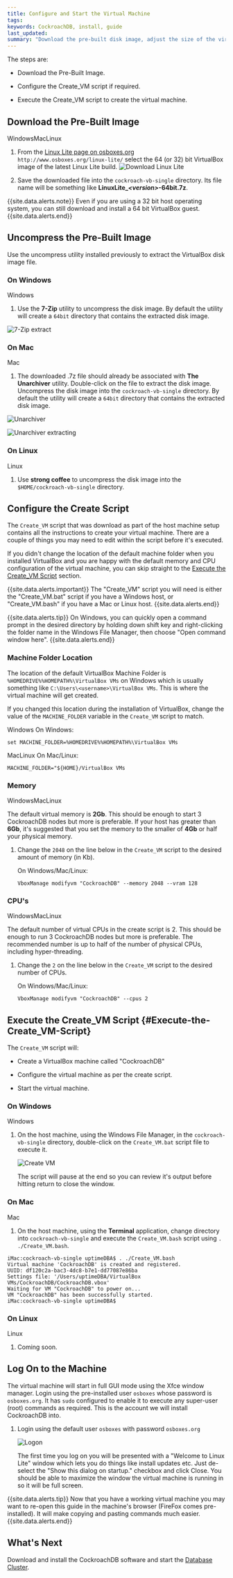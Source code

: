 ```yaml
---
title: Configure and Start the Virtual Machine
tags: 
keywords: CockroachDB, install, guide
last_updated: 
summary: "Download the pre-built disk image, adjust the size of the virtual machine to fit your host then execute the script to create the VirtualBox machine."
---
```


The steps are:

- Download the Pre-Built Image.

- Configure the Create_VM script if required.

- Execute the Create_VM script to create the virtual machine.

## Download the Pre-Built Image
<span class="label label-info">Windows</span><span class="label label-success">Mac</span><span class="label label-warning">Linux</span>

1. From the [Linux Lite page on osboxes.org](http://www.osboxes.org/linux-lite/) `http://www.osboxes.org/linux-lite/` select the 64 (or 32) bit VirtualBox image of the latest Linux Lite build.
![Download Linux Lite](images/Download_Linux_Lite.png)

2. Save the downloaded file into the `cockroach-vb-single` directory. Its file name will be something like
**LinuxLite_*\<version>*-64bit.7z**.

{{site.data.alerts.note}}
Even if you are using a 32 bit host operating system, you can still download and install a 64 bit VirtualBox guest.
{{site.data.alerts.end}}


## Uncompress the Pre-Built Image

Use the uncompress utility installed previously to extract the VirtualBox disk image file.


### On Windows
<span class="label label-info">Windows</span>

1. Use the **7-Zip** utility to uncompress the disk image. By default the utility will create a `64bit` directory that contains the extracted disk image. 
 
![7-Zip extract](images/7zip_extract.png)


### On Mac
<span class="label label-success">Mac</span>

1. The downloaded .7z file should already be associated with **The Unarchiver** utility. Double-click on the file to extract the disk image. Uncompress the disk image into the `cockroach-vb-single` directory. By default the utility will create a `64bit` directory that contains the extracted disk image. 

![Unarchiver](images/Unarchiver.png)

![Unarchiver extracting](images/Unarchiver_extracting.png)


### On Linux
<span class="label label-warning">Linux</span>

1. Use **strong coffee** to uncompress the disk image into the `$HOME/cockroach-vb-single` directory.


## Configure the Create Script

The `Create_VM` script that was download as part of the host machine setup contains all the instructions to create your virtual machine. There are a couple of things you may need to edit within the script before it's executed.

If you didn't change the location of the default machine folder when you installed VirtualBox and you are happy with the default memory and CPU configuration of the virtual machine, you can skip straight to the [Execute the Create_VM Script](#Execute-the-Create_VM-Script) section.

{{site.data.alerts.important}}
The "Create_VM" script you will need is either the "Create_VM.bat" script if you have a Windows host, or "Create_VM.bash" if you have a Mac or Linux host.
{{site.data.alerts.end}}

{{site.data.alerts.tip}}
On Windows, you can quickly open a command prompt in the desired directory by holding down shift key and right-clicking the folder name in the Windows File Manager, then choose "Open command window here".
{{site.data.alerts.end}}


### Machine Folder Location

The location of the default VirtualBox Machine Folder is `%HOMEDRIVE%%HOMEPATH%\VirtualBox VMs` on Windows which is usually something like `C:\Users\<username>\VirtualBox VMs`. This is where the virtual machine will get created. 

If you changed this location during the installation of VirtualBox, change the value of the `MACHINE_FOLDER` variable in the `Create_VM` script to match.

<span class="label label-info">Windows</span>
On Windows:

```Shell
set MACHINE_FOLDER=%HOMEDRIVE%%HOMEPATH%\VirtualBox VMs
```
<span class="label label-success">Mac</span><span class="label label-warning">Linux</span>
On Mac/Linux:

```Shell
MACHINE_FOLDER="${HOME}/VirtualBox VMs
```


### Memory
<span class="label label-info">Windows</span><span class="label label-success">Mac</span><span class="label label-warning">Linux</span>

The default virtual memory is **2Gb**. This should be enough to start 3 CockroachDB nodes but more is preferable. If your host has greater than **6Gb**, it's suggested that you set the memory to the smaller of **4Gb** or half your physical memory.

1. Change the `2048` on the line below in the `Create_VM` script to the desired amount of memory (in Kb). 

   On Windows/Mac/Linux:

   ```Shell
   VboxManage modifyvm "CockroachDB" --memory 2048 --vram 128
   ```

### CPU's
<span class="label label-info">Windows</span><span class="label label-success">Mac</span><span class="label label-warning">Linux</span>

The default number of virtual CPUs in the create script is 2. This should be enough to run 3 CockroachDB nodes but more is preferable. The recommended number is up to half of the number of physical CPUs, including hyper-threading.

1. Change the `2` on the line below in the `Create_VM` script to the desired number of CPUs.

   On Windows/Mac/Linux:

   ```Shell
   VboxManage modifyvm "CockroachDB" --cpus 2
   ```


## Execute the Create_VM Script {#Execute-the-Create_VM-Script}


The `Create_VM` script will:

- Create a VirtualBox machine called "CockroachDB"

- Configure the virtual machine as per the create script.

- Start the virtual machine.


### On Windows
<span class="label label-info">Windows</span>

1. On the host machine, using the Windows File Manager, in the `cockroach-vb-single` directory, double-click on the `Create_VM.bat` script file to execute it.

   ![Create VM](images/Create_VM.png)
   
   The script will pause at the end so you can review it's output before hitting return to close the window.


### On Mac
<span class="label label-success">Mac</span>

1. On the host machine, using the **Terminal** application, change directory into `cockroach-vb-single` and execute the `Create_VM.bash` script using `. ./Create_VM.bash`. 

```Shell
iMac:cockroach-vb-single uptimeDBA$ . ./Create_VM.bash 
Virtual machine 'CockroachDB' is created and registered.
UUID: df120c2a-bac3-4dc8-b7e1-dd77087e86ba
Settings file: '/Users/uptimeDBA/VirtualBox VMs/CockroachDB/CockroachDB.vbox'
Waiting for VM "CockroachDB" to power on...
VM "CockroachDB" has been successfully started.
iMac:cockroach-vb-single uptimeDBA$ 
```


### On Linux
<span class="label label-warning">Linux</span>

1. Coming soon.


## Log On to the Machine

The virtual machine will start in full GUI mode using the Xfce window manager. Login using the pre-installed user `osboxes` whose password is `osboxes.org`. It has `sudo` configured to enable it to execute any super-user (root) commands as required. This is the account we will install CockroachDB into.

1. Login using the default user `osboxes` with password `osboxes.org`

   ![Logon](images/connect.png)

   The first time you log on you will be presented with a "Welcome to Linux Lite" window which lets you do things like install updates etc. Just de-select the "Show this dialog on startup." checkbox and click Close. You should be able to maximize the window the virtual machine is running in so it will be full screen.

{{site.data.alerts.tip}}
Now that you have a working virtual machine you may want to re-open this guide in the machine's browser (FireFox comes pre-installed). It will make copying and pasting commands much easier.
{{site.data.alerts.end}}


## What's Next

Download and install the CockroachDB software and start the [Database Cluster](cockroach-vb-single_db_overview).
